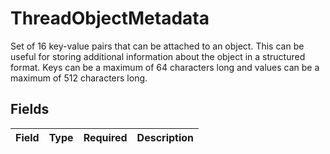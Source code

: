 # ThreadObjectMetadata

Set of 16 key-value pairs that can be attached to an object. This can be useful for storing additional information about the object in a structured format. Keys can be a maximum of 64 characters long and values can be a maximum of 512 characters long.



## Fields

| Field       | Type        | Required    | Description |
| ----------- | ----------- | ----------- | ----------- |